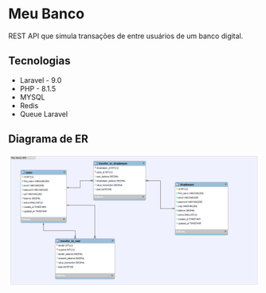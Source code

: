 # Meu Banco

REST API que simula transações de entre usuários de um banco digital.

## Tecnologias
- Laravel - 9.0
- PHP - 8.1.5
- MYSQL
- Redis
- Queue Laravel

## Diagrama de ER

![diagram-er.png](./diagram-er.png)
